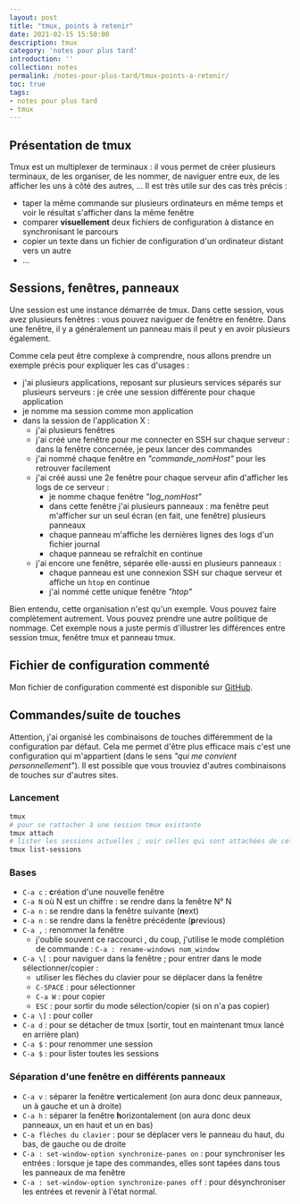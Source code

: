 ```yaml
---
layout: post
title: "tmux, points à retenir"
date: 2021-02-15 15:50:00
description: tmux
category: 'notes pour plus tard'
introduction: ''
collection: notes
permalink: /notes-pour-plus-tard/tmux-points-a-retenir/
toc: true
tags:
- notes pour plus tard
- tmux
---
```


## Présentation de tmux
Tmux est un multiplexer de terminaux : il vous permet de créer plusieurs terminaux, de les organiser, de les nommer, de naviguer entre eux, de les afficher les uns à côté des autres, ... Il est très utile sur des cas très précis :
* taper la même commande sur plusieurs ordinateurs en même temps et voir le résultat s'afficher dans la même fenêtre
* comparer **visuellement** deux fichiers de configuration à distance en synchronisant le parcours
* copier un texte dans un fichier de configuration d'un ordinateur distant vers un autre
* ...

## Sessions, fenêtres, panneaux
Une session est une instance démarrée de tmux. Dans cette session, vous avez plusieurs fenêtres : vous pouvez naviguer de fenêtre en fenêtre. Dans une fenêtre, il y a généralement un panneau mais il peut y en avoir plusieurs également.

Comme cela peut être complexe à comprendre, nous allons prendre un exemple précis pour expliquer les cas d'usages :
* j'ai plusieurs applications, reposant sur plusieurs services séparés sur plusieurs serveurs : je crée une session différente pour chaque application
* je nomme ma session comme mon application
* dans la session de l'application X :
  * j'ai plusieurs fenêtres
  * j'ai créé une fenêtre pour me connecter en SSH sur chaque serveur : dans la fenêtre concernée, je peux lancer des commandes
  * j'ai nommé chaque fenêtre en *"commande_nomHost"* pour les retrouver facilement
  * j'ai créé aussi une 2e fenêtre pour chaque serveur afin d'afficher les logs de ce serveur :
    * je nomme chaque fenêtre *"log_nomHost"*
    * dans cette fenêtre j'ai plusieurs panneaux : ma fenêtre peut m'afficher sur un seul écran (en fait, une fenêtre) plusieurs panneaux
    * chaque panneau m'affiche les dernières lignes des logs d'un fichier journal
    * chaque panneau se refraîchit en continue
  * j'ai encore une fenêtre, séparée elle-aussi en plusieurs panneaux :
    * chaque panneau est une connexion SSH sur chaque serveur et affiche un `htop` en continue
    * j'ai nommé cette unique fenêtre *"htop"*


Bien entendu, cette organisation n'est qu'un exemple. Vous pouvez faire complètement autrement. Vous pouvez prendre une autre politique de nommage. Cet exemple nous a juste permis d'illustrer les différences entre session tmux, fenêtre tmux et panneau tmux.

## Fichier de configuration commenté
Mon fichier de configuration commenté est disponible sur [GitHub](https://github.com/cedrictemple/bash/blob/main/tmux.conf).


## Commandes/suite de touches
Attention, j'ai organisé les combinaisons de touches différemment de la configuration par défaut. Cela me permet d'être plus efficace mais c'est une configuration qui m'appartient (dans le sens *"qui me convient personnellement"*). Il est possible que vous trouviez d'autres combinaisons de touches sur d'autres sites.

### Lancement
```bash
tmux
# pour se rattacher à une session tmux existante
tmux attach
# lister les sessions actuelles ; voir celles qui sont attachées de celles qui ne le sont pas
tmux list-sessions
```

### Bases
* `C-a c` : **c**réation d'une nouvelle fenêtre
* `C-a N` où N est un chiffre : se rendre dans la fenêtre N° N
* `C-a n` : se rendre dans la fenêtre suivante (**n**ext)
* `C-a n` : se rendre dans la fenêtre précédente (**p**revious)
* `C-a ,` : renommer la fenêtre
  * j'oublie souvent ce raccourci , du coup, j'utilise le mode complétion de commande : `C-a : rename-windows nom_window`
* `C-a \[` : pour naviguer dans la fenêtre  ; pour entrer dans le mode sélectionner/copier :
  * utiliser les flèches du clavier pour se déplacer dans la fenêtre
  * `C-SPACE` : pour sélectionner
  * `C-a W` : pour copier
  * `ESC` : pour sortir du mode sélection/copier (si on n'a pas copier)
* `C-a \]` : pour coller
* `C-a d` : pour se détacher de tmux (sortir, tout en maintenant tmux lancé en arrière plan)
* `C-a $` : pour renommer une session
* `C-a $` : pour lister toutes les sessions


### Séparation d'une fenêtre en différents panneaux
* `C-a v` : séparer la fenêtre **v**erticalement (on aura donc deux panneaux, un à gauche et un à droite)
* `C-a h` : séparer la fenêtre **h**orizontalement (on aura donc deux panneaux, un en haut et un en bas)
* `C-a flèches du clavier` : pour se déplacer vers le panneau du haut, du bas, de gauche ou de droite
* `C-a : set-window-option synchronize-panes on` : pour synchroniser les entrées : lorsque je tape des commandes, elles sont tapées dans tous les panneaux de ma fenêtre
* `C-a : set-window-option synchronize-panes off` : pour désynchroniser les entrées et revenir à l'état normal.


